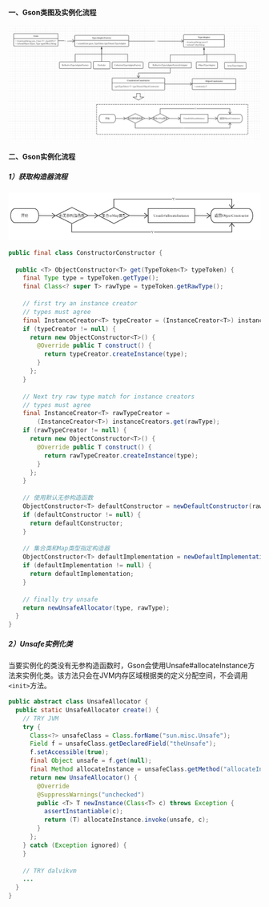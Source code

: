 #### 一、Gson类图及实例化流程

![image-20210901120429844](../../../src/main/resources/picture/image-20210901120429844.png)

#### 二、Gson实例化流程

##### 1）获取构造器流程

![image-20210901162004593](../../../src/main/resources/picture/image-20210901162004593.png)

```java
public final class ConstructorConstructor {

  public <T> ObjectConstructor<T> get(TypeToken<T> typeToken) {
    final Type type = typeToken.getType();
    final Class<? super T> rawType = typeToken.getRawType();

    // first try an instance creator
    // types must agree
    final InstanceCreator<T> typeCreator = (InstanceCreator<T>) instanceCreators.get(type);
    if (typeCreator != null) {
      return new ObjectConstructor<T>() {
        @Override public T construct() {
          return typeCreator.createInstance(type);
        }
      };
    }

    // Next try raw type match for instance creators
    // types must agree
    final InstanceCreator<T> rawTypeCreator =
        (InstanceCreator<T>) instanceCreators.get(rawType);
    if (rawTypeCreator != null) {
      return new ObjectConstructor<T>() {
        @Override public T construct() {
          return rawTypeCreator.createInstance(type);
        }
      };
    }

    // 使用默认无参构造函数      
    ObjectConstructor<T> defaultConstructor = newDefaultConstructor(rawType);
    if (defaultConstructor != null) {
      return defaultConstructor;
    }
      
    // 集合类和Map类型指定构造器
    ObjectConstructor<T> defaultImplementation = newDefaultImplementationConstructor(type, rawType);
    if (defaultImplementation != null) {
      return defaultImplementation;
    }

    // finally try unsafe
    return newUnsafeAllocator(type, rawType);
  }
}
```

##### 2）Unsafe实例化类

当要实例化的类没有无参构造函数时，Gson会使用Unsafe#allocateInstance方法来实例化类。该方法只会在JVM内存区域根据类的定义分配空间，不会调用`<init>`方法。

```java
public abstract class UnsafeAllocator {
  public static UnsafeAllocator create() {  
    // TRY JVM
    try {
      Class<?> unsafeClass = Class.forName("sun.misc.Unsafe");
      Field f = unsafeClass.getDeclaredField("theUnsafe");
      f.setAccessible(true);
      final Object unsafe = f.get(null);
      final Method allocateInstance = unsafeClass.getMethod("allocateInstance", Class.class);
      return new UnsafeAllocator() {
        @Override
        @SuppressWarnings("unchecked")
        public <T> T newInstance(Class<T> c) throws Exception {
          assertInstantiable(c);
          return (T) allocateInstance.invoke(unsafe, c);
        }
      };
    } catch (Exception ignored) {
    }
      
    // TRY dalvikvm  
    ...  
  }
}
```

